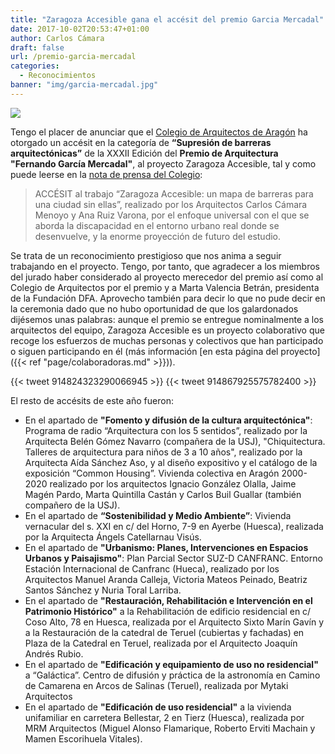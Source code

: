 ```yaml
---
title: "Zaragoza Accesible gana el accésit del premio Garcia Mercadal"
date: 2017-10-02T20:53:47+01:00
author: Carlos Cámara
draft: false
url: /premio-garcia-mercadal
categories:
  - Reconocimientos
banner: "img/garcia-mercadal.jpg"
---
```

<img src="/img/garcia-mercadal.jpg" class="img img-responsive" />


Tengo el placer de anunciar que el [Colegio de Arquitectos de Aragón](http://www.coaaragon.es) ha otorgado un accésit en la categoría de **“Supresión de barreras arquitectónicas”** de la XXXII Edición del **Premio de Arquitectura "Fernando García Mercadal"**, al proyecto Zaragoza Accesible, tal y como puede leerse en la [nota de prensa del Colegio](http://www.coaaragon.es/noticia/fallo-del-jurado-xxxii-edicion-del-premio-de-arquitectura-fernando-garcia-mercadal):

> ACCÉSIT al trabajo “Zaragoza Accesible: un mapa de barreras para una ciudad sin ellas”, realizado por los Arquitectos Carlos Cámara Menoyo y Ana Ruiz Varona, por el enfoque universal con el que se aborda la discapacidad en el entorno urbano real donde se desenvuelve, y la enorme proyección de futuro del estudio.

Se trata de un reconocimiento prestigioso que nos anima a seguir trabajando en el proyecto. Tengo, por tanto, que agradecer a los miembros del jurado haber considerado al proyecto merecedor del premio así como al Colegio de Arquitectos por el premio y a Marta Valencia Betrán, presidenta de la Fundación DFA. Aprovecho también para decir lo que no pude decir en la ceremonia dado que no hubo oportunidad de que los galardonados dijésemos unas palabras: aunque el premio se entregue nominalmente a los arquitectos del equipo, Zaragoza Accesible es un proyecto colaborativo que recoge los esfuerzos de muchas personas y colectivos que han participado o siguen participando en él (más información [en esta página del proyecto]({{< ref "page/colaboradoras.md" >}})).

{{< tweet 914824323290066945 >}}
{{< tweet 914867925575782400 >}}

El resto de accésits de este año fueron:

* En el apartado de **"Fomento y difusión de la cultura arquitectónica"**: Programa de radio “Arquitectura con los 5 sentidos”, realizado por la Arquitecta Belén Gómez Navarro (compañera de la USJ), "Chiquitectura. Talleres de arquitectura para niños de 3 a 10 años", realizado por la Arquitecta Aída Sánchez Aso, y al  diseño expositivo y el catálogo de la exposición “Common Housing”. Vivienda colectiva en Aragón 2000-2020 realizado por los arquitectos Ignacio González Olalla, Jaime Magén Pardo, Marta Quintilla Castán y Carlos Buil Guallar (también compañero de la USJ).
* En el apartado de **“Sostenibilidad y Medio Ambiente”**: Vivienda vernacular del s. XXI en c/ del Horno, 7-9 en Ayerbe (Huesca), realizada por la Arquitecta Ángels Catellarnau Visús.
* En el apartado de **"Urbanismo: Planes, Intervenciones en Espacios Urbanos y Paisajismo"**: Plan Parcial Sector SUZ-D CANFRANC. Entorno Estación Internacional de Canfranc (Hueca), realizado por los Arquitectos Manuel Aranda Calleja, Victoria Mateos Peinado, Beatriz Santos Sánchez y Nuria Toral Larriba.
* En el apartado de **"Restauración, Rehabilitación e Intervención en el Patrimonio Histórico"** a la Rehabilitación de edificio residencial en c/ Coso Alto, 78 en Huesca, realizada por el Arquitecto Sixto Marín Gavín y a la Restauración de la catedral de Teruel (cubiertas y fachadas) en Plaza de la Catedral en Teruel, realizada por el Arquitecto Joaquín Andrés Rubio.
* En el apartado de **"Edificación y equipamiento de uso no residencial"** a “Galáctica”. Centro de difusión y práctica de la astronomía en Camino de Camarena en Arcos de Salinas (Teruel), realizada por Mytaki Arquitectos
* En el apartado de **"Edificación de uso residencial"** a la vivienda unifamiliar en carretera Bellestar, 2 en Tierz (Huesca), realizada por MRM Arquitectos (Miguel Alonso Flamarique, Roberto Erviti Machain y Mamen Escorihuela Vitales).
